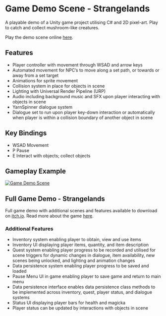 # Game Demo Scene - Strangelands

A playable demo of a Unity game project utilising C# and 2D pixel-art. Play to catch and collect mushroom-like creatures.

Play the demo scene online [here](https://biancadavey.github.io/DemoGame/).

## Features

* Player controller with movement through WSAD and arrow keys
* Automated movement for NPC’s to move along a set path, or towards or away from a set target
* Animations for sprite movement
* Collision system in place for objects in scene
* Lighting with Universal Render Pipeline (URP)
* Audio including background music and SFX upon player interacting with objects in scene
* YarnSpinner dialogue system
* Dialogue set to run upon player key-down interaction or automatically when player is within a collision boundary of another object in scene

## Key Bindings

* WSAD      Movement
* P         Pause
* E         Interact with objects; collect objects

## Gameplay Example

[![Game Demo Scene](https://img.youtube.com/vi/jVbzblS3o9E/0.jpg)](https://www.youtube.com/watch?v=jVbzblS3o9E)

## Full Game Demo - Strangelands

Full game demo with additional scenes and features available to download on [itch.io](https://lunar-raven.itch.io/strangelands). Read more about the game [here](https://biancadavey.github.io/PortfolioSite/projects/nested/strangelands/).

### Additional Features

* Inventory system enabling player to obtain, view and use items
* Inventory UI displaying player items, quantity, and item description
* Quest system enabling player progress to be recorded and utilised for scene triggers for dynamic changes in dialogue, item availability, new scenes being unlocked, and lighting and animation changes
* Data persistence system enabling player progress to be saved and loaded
* Pause Menu UI in game enabling player to save game and return to main menu
* Data persistence interface enables data persistence class methods to be implemented across inventory, quest, player status, and dialogue systems
* Status UI displaying player bars for health and magicka
* Player status can be updated by interactions with objects in scene
